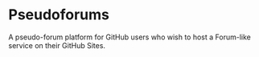 # Pseudoforums
A pseudo-forum platform for GitHub users who wish to host a Forum-like service on their GitHub Sites.
